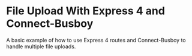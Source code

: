 # File Upload With Express 4 and Connect-Busboy
A basic example of how to use Express 4 routes and Connect-Busboy to handle multiple file uploads.


